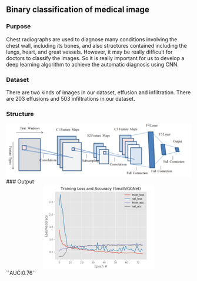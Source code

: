 ## Binary classification of medical image

### Purpose

Chest radiographs are used to diagnose many conditions involving the chest wall, including its bones, and also structures contained including the lungs, heart, and great vessels. However, it may be really difficult for doctors to classify the images. So it is really important for us to develop a deep learning algorithm to achieve the automatic diagnosis using CNN.

### Dataset

There are two kinds of images in our dataset, effusion and infiltration. There are 203 effusions and 503 infiltrations in our dataset.

### Structure
<div align=center>
<img width="600" src="../pictures/image-20200117133421155.png"/>
</div>
### Output
<div align=center>

<img width="600" src="../pictures/image-20200117134303712.png" alt="image-20200117134303712" style="zoom:50%;" />
</div>
``AUC:0.76``

